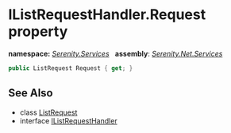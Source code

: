# IListRequestHandler.Request property
**namespace:** *[Serenity.Services](../../README.md#serenity.services-namespace)*   **assembly**: *[Serenity.Net.Services](../../README.md)*

```csharp
public ListRequest Request { get; }
```

## See Also

* class [ListRequest](../ListRequest.md)
* interface [IListRequestHandler](../IListRequestHandler.md)